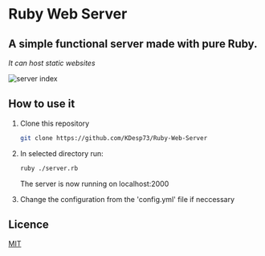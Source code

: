 # Ruby Web Server

## A simple functional server made with pure Ruby.

*It can host static websites*

![server index](https://user-images.githubusercontent.com/63654361/216193983-89083007-d1aa-44f4-b711-60ef24be02ec.png)

## How to use it

1. Clone this repository

    ```bash
    git clone https://github.com/KDesp73/Ruby-Web-Server
    ```

2. In selected directory run: 

    ```bash
    ruby ./server.rb
    ```
    The server is now running on localhost:2000

3. Change the configuration from the 'config.yml' file if neccessary

## Licence

[MIT](https://github.com/KDesp73/Ruby-Web-Server/blob/main/LICENSE)
